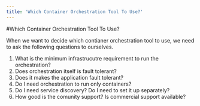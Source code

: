 ```yaml
---
title: 'Which Container Orchestration Tool To Use?'
---
```


#Which Container Orchestration Tool To Use?

When we want to decide which contianer orchestration tool to use, we need to ask the following questions to ourselves.
1. What is the minimum infrastrucutre requirement to run the orchestration?
2. Does orchestration itself is fault tolerant?
3. Does it makes the application fault tolerant?
4. Do I need orchestration to run only containers?
5. Do I need service discovery? Do I need to set it up separately?
6. How good is the comunity support? Is commercial support available?

